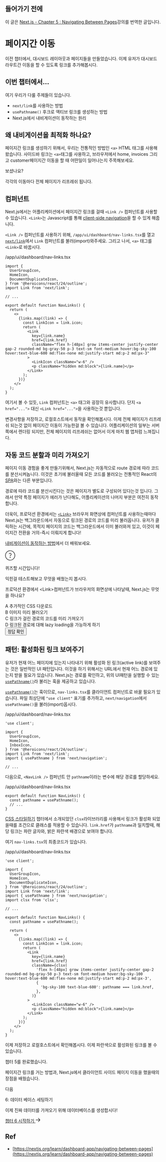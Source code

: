 ## 들어가기 전에

이 글은 [Next.js - Chapter 5 : Navigating Between Pages](https://nextjs.org/learn/dashboard-app/navigating-between-pages)강의를 번역한 글입니다.

# 페이지간 이동

이전 챕터에서, 대시보드 레이아웃과 페이지들을 만들었습니다. 이제 유저가 대시보드 라우트간 이동을 할 수 있도록 링크를 추가해봅시다.

## 이번 챕터에서...

여기 우리가 다룰 주제들이 있습니다.
- `next/link`를 사용하는 방법
- `usePathname()` 후크로 액티브 링크를 생성하는 방법
- Next.js에서 내비게이션이 동작하는 원리

## 왜 내비게이션을 최적화 하나요?
페이지간 링크를 생성하기 위해서, 우리는 전통적인 방법인 `<a>` HTML 태그를 사용해 왔습니다. 사이드바 링크는 `<a>`태그를 사용하고, 브라우저에서 home, invoices 그리고 customer페이지간 이동을 할 때 어떤일이 일어나는지 주목해보세요.

보셨나요?

각각의 이동마다 전체 페이지가 리프레쉬 됩니다.

## <Link> 컴퍼넌트
Next.js에서는 어플리케이션에서 페이지간 링크를 걸때 `<Link />` 컴퍼넌트를 사용할 수 있습니다. `<Link>`는 Javascript를 통해 [client-side navigation](https://nextjs.org/docs/app/building-your-application/routing/linking-and-navigating#how-routing-and-navigation-works)을 할 수 있게 해줍니다.

`<Link />` 컴퍼넌트를 사용하기 위해, `/app/ui/dashboard/nav-links.tsx`를 열고 [`next/link`](https://nextjs.org/docs/app/api-reference/components/link)에서 `Link` 컴퍼넌트를 불러(import)와주세요. 그리고 나서, `<a>` 태그를 `<Link>`로 바꿉시다.

<div class="code-with-file">
/app/ui/dashboard/nav-links.tsx

```
import {
  UserGroupIcon,
  HomeIcon,
  DocumentDuplicateIcon,
} from '@heroicons/react/24/outline';
import Link from 'next/link';
 
// ...
 
export default function NavLinks() {
  return (
    <>
      {links.map((link) => {
        const LinkIcon = link.icon;
        return (
          <Link
            key={link.name}
            href={link.href}
            className="flex h-[48px] grow items-center justify-center gap-2 rounded-md bg-gray-50 p-3 text-sm font-medium hover:bg-sky-100 hover:text-blue-600 md:flex-none md:justify-start md:p-2 md:px-3"
          >
            <LinkIcon className="w-6" />
            <p className="hidden md:block">{link.name}</p>
          </Link>
        );
      })}
    </>
  );
}
```
</div>

여기서 볼 수 있듯, `Link` 컴퍼넌트는 `<a>` 태그와 굉장히 유사합니다.
단지 `<a href="...">` 대신 `<Link href="...">`을 사용하는것 뿐입니다.

변경사항을 저장하고, 로컬호스트에서 동작을 확인해봅시다. 
이제 전체 페이지가 리프레쉬 되는것 없이 페이지간 이동이 가능한걸 볼 수 있습니다. 어플리케이션의 일부는 서버쪽에서 렌더링 되지만, 전체 페이지의 리프레쉬는 없어서 이게 마치 웹 앱처럼 느껴집니다.

## 자동 코드 분할과 미리 가져오기
페이지 이동 경험을 좋게 만들기위해서, Next.js는 자동적으로 route 경로에 따라 코드를 분산시켜놉니다. 이것은 초기에 불러올때 모든 코드를 불러오는 전통적인 React의 [SPA](https://developer.mozilla.org/en-US/docs/Glossary/SPA)와는 다른 부분입니다.

경로에 따라 코드를 분산시킨다는 것은 페이지가 별도로 구성되어 있다는것 입니다. 그래서 만약 특정 페이지가 에러가 난다해도, 어플리케이션의 나머지 부분은 여전히 동작합니다.

더욱이, 프로덕션 환경에서는 [`<Link>`](https://nextjs.org/docs/api-reference/next/link) 브라우저 화면상에 컴퍼넌트를 사용하는때마다 Next.js는 백그라운드에서 자동으로 링크된 경로의 코드를 미리 불러옵니다. 유저가 클릭하는 시간에, 목적지 페이지의 코드는 백그라운드에서 이미 불러와져 있고, 이것이 페이지간 전환을 거의-즉시 이뤄지게 합니다!

[내비게이션이 동작하는 방법](https://nextjs.org/docs/app/building-your-application/routing/linking-and-navigating#how-routing-and-navigation-works)에서 더 배워보세요.

<div class="quiz">
  <div class="quiz__icon">
    <svg fill="none" height="32" viewBox="0 0 32 32" width="32" xmlns="http://www.w3.org/2000/svg"><g clip-path="url(#clip0_132_19094)"><path clip-rule="evenodd" d="M16 30.5C24.0081 30.5 30.5 24.0081 30.5 16C30.5 7.99187 24.0081 1.5 16 1.5C7.99187 1.5 1.5 7.99187 1.5 16C1.5 24.0081 7.99187 30.5 16 30.5ZM16 32C24.8366 32 32 24.8366 32 16C32 7.16344 24.8366 0 16 0C7.16344 0 0 7.16344 0 16C0 24.8366 7.16344 32 16 32ZM17.5 22C17.5 22.8284 16.8284 23.5 16 23.5C15.1716 23.5 14.5 22.8284 14.5 22C14.5 21.1716 15.1716 20.5 16 20.5C16.8284 20.5 17.5 21.1716 17.5 22ZM13.5142 11.3218C13.9564 10.391 14.9041 9.75 16 9.75C17.5188 9.75 18.75 10.9812 18.75 12.5C18.75 13.8852 17.7252 15.0323 16.3926 15.2223C15.8162 15.3045 15.25 15.787 15.25 16.5V17.25V18H16.75V17.25V16.6839C18.7397 16.3292 20.25 14.5916 20.25 12.5C20.25 10.1528 18.3472 8.25 16 8.25C14.3035 8.25 12.8406 9.24406 12.1593 10.6782L11.8375 11.3556L13.1924 11.9993L13.5142 11.3218Z" fill="currentColor" fill-rule="evenodd"></path></g><defs><clipPath id="clip0_132_19094"><rect fill="currentColor" height="32" width="32"></rect></clipPath></defs></svg>
  </div>
  <p class="quiz__title">퀴즈할 시간입니다!</p>
  <p class="quiz__desc">익힌걸 테스트해보고 무엇을 배웠는지 봅시다.</p>
  <div class="quiz__box">
    <p class="quiz__question">프로덕션 환경에서 &lt;Link&gt;컴퍼넌트가 브라우저의 화면상에 나타날때, Next.js는 무엇을 하나요?</p>
    <div class="option-list">
      <div class="option" data-question-number="01">
        <span class="option__number">A</span>
        <span class="option__desc">추가적인 CSS 다운로드</span>
      </div>
      <div class="option" data-question-number="01">
        <span class="option__number">B</span>
        <span class="option__desc">이미지 미리 불러오기</span>
      </div>
      <div class="option" data-question-number="01" data-answer="true">
        <span class="option__number">C</span>
        <span class="option__desc">링크가 걸린 경로의 코드를 미리 가져오기</span>
      </div>
      <div class="option" data-question-number="01">
        <span class="option__number">D</span>
        <span class="option__desc">링크된 경로에 대해 lazy loading을 가능하게 하기</span>
      </div>
    </div>
    <div class="quiz__btn-container">
      <button class="quiz__btn"
        data-js-check-answer data-question="01">
        정답 확인
      </button>
    </div>
  </div>  
</div>

## 패턴: 활성화된 링크 보여주기

유저가 현재 어느 페이지에 있는지 나타내기 위해 활성화 된 링크(active link)를 보여주는 것은 일반적인 UI 패턴입니다. 이것을 하기 위해서는 URL에서 현재 어느 경로에 있는지 받을 필요가 있습니다. Next.js는 경로를 확인하고, 위의 UI패턴을 실행할 수 있는 [`usePathname()`](https://nextjs.org/docs/app/api-reference/functions/use-pathname)라 불리는 훅을 제공하고 있습니다.

[`usePathname()`](https://nextjs.org/docs/app/api-reference/functions/use-pathname)는 훅이므로, `nav-links.tsx`를 클라이언트 컴퍼넌트로 바꿀 필요가 있습니다. 파일 최상단에 `"use client"` 표기를 추가하고, `next/navigation`에서 `usePathname()`을 불러(import)옵시다.

<div class="code-with-file">
/app/ui/dashboard/nav-links.tsx

```
'use client';
 
import {
  UserGroupIcon,
  HomeIcon,
  InboxIcon,
} from '@heroicons/react/24/outline';
import Link from 'next/link';
import { usePathname } from 'next/navigation';
 
// ...
```
</div>

다음으로, `<NavLink />` 컴퍼넌트 안 `pathname`이라는 변수에 해당 경로를 할당하세요.

<div class="code-with-file">
/app/ui/dashboard/nav-links.tsx

```
export default function NavLinks() {
  const pathname = usePathname();
  // ...
}
```
</div>

[CSS 스타일하기](https://thewys.tistory.com/entry/NextJS-%ED%8A%9C%ED%86%A0%EB%A6%AC%EC%96%BC-%EC%B1%95%ED%84%B0-2-CSS-%EC%8A%A4%ED%83%80%EC%9D%BC%ED%95%98%EA%B8%B0) 챕터에서 소개되었던 `clsx`라이브러리를 사용해서 링크가 활성화 되었을때를 조건으로 클래스를 적용할 수 있습니다. `link.href`가 `pathname`과 일치할때, 해당 링크는 파란 글자와, 밝은 파란색 배경으로 보여야 합니다.

여기 `nav-links.tsx`의 최종코드가 있습니다.

<div class="code-with-file">
/app/ui/dashboard/nav-links.tsx

```
'use client';
 
import {
  UserGroupIcon,
  HomeIcon,
  DocumentDuplicateIcon,
} from '@heroicons/react/24/outline';
import Link from 'next/link';
import { usePathname } from 'next/navigation';
import clsx from 'clsx';
 
// ...
 
export default function NavLinks() {
  const pathname = usePathname();
 
  return (
    <>
      {links.map((link) => {
        const LinkIcon = link.icon;
        return (
          <Link
            key={link.name}
            href={link.href}
            className={clsx(
              'flex h-[48px] grow items-center justify-center gap-2 rounded-md bg-gray-50 p-3 text-sm font-medium hover:bg-sky-100 hover:text-blue-600 md:flex-none md:justify-start md:p-2 md:px-3',
              {
                'bg-sky-100 text-blue-600': pathname === link.href,
              },
            )}
          >
            <LinkIcon className="w-6" />
            <p className="hidden md:block">{link.name}</p>
          </Link>
        );
      })}
    </>
  );
}
```
</div>

이제 저장하고 로컬호스트에서 확인해봅시다. 이제 파란색으로 활성화된 링크를 볼 수 있습니다.

<div class="finish">
  <p class="finish__title">챕터 5를 완료했습니다.</p>
  <p>페이지간 링크를 거는 방법과, Next.js에서 클라이언트 사이드 페이지 이동을 했을때의 장점을 배웠습니다.</p>
  <div class="next-box">
    <p class="next">다음</p>    
    <p class="next__title">6: 데이터 베이스 세팅하기</p>
    <p>이제 진짜 데이터를 가져오기 위해 데이터베이스를 생성합시다!</p>
    <a id="next__btn" href="https://thewys.tistory.com/entry/NextJS-튜토리얼-챕터-6-데이터-베이스-세팅하기">챕터 6 시작하기
    <svg data-testid="geist-icon" height="16" stroke-linejoin="round" viewBox="0 0 16 16" width="16" style="color: currentcolor;"><path fill-rule="evenodd" clip-rule="evenodd" d="M9.53033 2.21968L9 1.68935L7.93934 2.75001L8.46967 3.28034L12.4393 7.25001H1.75H1V8.75001H1.75H12.4393L8.46967 12.7197L7.93934 13.25L9 14.3107L9.53033 13.7803L14.6036 8.70711C14.9941 8.31659 14.9941 7.68342 14.6036 7.2929L9.53033 2.21968Z" fill="currentColor"></path></svg>
    </a>
  </div>
</div>

## Ref
- [https://nextjs.org/learn/dashboard-app/navigating-between-pages](https://nextjs.org/learn/dashboard-app/navigating-between-pages)


<link rel="stylesheet" href="https://eso0117.github.io/web-practice/public/next-js-tutorial/css.css">
<script type="text/javascript" src="https://eso0117.github.io/web-practice/public/next-js-tutorial/js.js"></script>
